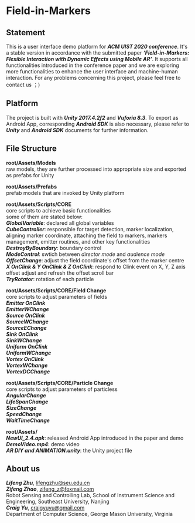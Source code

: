 **Field-in-Markers**  ==================  Statement  ------------------------------  This is a user interface demo platform for ***ACM UIST 2020 conference***. It's a stable  version in accordance with the submitted paper ***‘Field-in-Markers: Flexible Interaction with Dynamic Effects using Mobile AR’***. It supports all functionalities introduced in the conference paper and we are exploring more functionalities to enhance the user interface and machine-human interaction. For any problems concerning this project, please feel free to contact us ；)    Platform  ------------------------------  The project is built with ***Unity 2017.4.2f2*** and ***Vuforia 8.3***. To export as Android App, corresponding ***Android SDK*** is also necessary, please refer to ***Unity*** and ***Android SDK*** documents for further information.    File Structure  ------------------------------    **root/Assets/Models**  raw models, they are further processed into appropriate size and exported as prefabs for Unity      **root/Assets/Prefabs**  prefab models that are  invoked by Unity platform    **root/Assets/Scripts/CORE**  core scripts to achieve basic functionalities  some of them are stated below:  ***GlobalVariable***: declared all global variables  ***CubeController***: responsible for target detection, marker localization, aligning marker coordinate, attaching the field to markers, markers management, emitter routines, and other key functionalities***DestroyByBoundary***: boundary control  ***ModeControl***: swtich between *director mode* and *audience mode*  ***OffsetChange***: adjust the  field coordinate's offset from the marker centre  ***X OnClink & Y OnClink & Z OnClink***: respond to Clink event on X, Y, Z axis offset adjust and refresh the offset scroll bar  ***TryRotator***: rotation of each particle    **root/Assets/Scripts/CORE/Field Change**  core scripts to adjust parameters of fields  ***Emitter OnClink***  ***EmitterWChange***  ***Source OnClink***  ***SourceWChange***  ***SourceEChange***  ***Sink OnClink***  ***SinkWChange***  ***Uniform OnClink***  ***UniformWChange***  ***Vortex OnClink***  ***VortexWChange***  ***VortexDCChange***    **root/Assets/Scripts/CORE/Particle Change**  core scripts to adjust parameters of particless    ***AngularChange***  ***LifeSpanChange***  ***SizeChange***  ***SpeedChange***  ***WaitTimeChange***    **root/Assets/**  ***NewUI_2.4.apk***: released Android App introduced in the paper and demo  ***DemoVideo.mp4***: demo video  ***AR DIY and ANIMATION.unity***: the Unity project file    About us  ------------------------------  ***Lifeng Zhu***, lifengzhu@seu.edu.cn  ***Zifeng Zhao***, zifeng_z@foxmail.com  Robot Sensing and Controlling Lab, School of Instrument Science and Engineering, Southeast University, Nanjing  ***Craig Yu***, craigyuyu@gmail.com  Department of Computer Science, George Mason University, Virginia